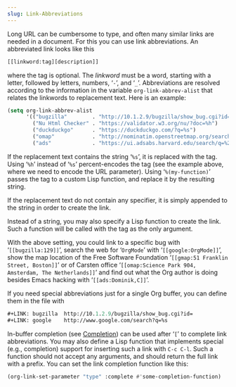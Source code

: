 ```yaml
---
slug: Link-Abbreviations
---
```


Long URL can be cumbersome to type, and often many similar links are needed in a document. For this you can use link abbreviations. An abbreviated link looks like this

```lisp
[[linkword:tag][description]]
```

where the tag is optional. The *linkword* must be a word, starting with a letter, followed by letters, numbers, ‘`-`’, and ‘`_`’. Abbreviations are resolved according to the information in the variable `org-link-abbrev-alist` that relates the linkwords to replacement text. Here is an example:

```lisp
(setq org-link-abbrev-alist
      '(("bugzilla"        . "http://10.1.2.9/bugzilla/show_bug.cgi?id=")
        ("Nu Html Checker" . "https://validator.w3.org/nu/?doc=%h")
        ("duckduckgo"      . "https://duckduckgo.com/?q=%s")
        ("omap"            . "http://nominatim.openstreetmap.org/search?q=%s&polygon=1")
        ("ads"             . "https://ui.adsabs.harvard.edu/search/q=%20author%3A\"%s\"")))
```

If the replacement text contains the string ‘`%s`’, it is replaced with the tag. Using ‘`%h`’ instead of ‘`%s`’ percent-encodes the tag (see the example above, where we need to encode the URL parameter). Using ‘`%(my-function)`’ passes the tag to a custom Lisp function, and replace it by the resulting string.

If the replacement text do not contain any specifier, it is simply appended to the string in order to create the link.

Instead of a string, you may also specify a Lisp function to create the link. Such a function will be called with the tag as the only argument.

With the above setting, you could link to a specific bug with ‘`[[bugzilla:129]]`’, search the web for ‘`OrgMode`’ with ‘`[[google:OrgMode]]`’, show the map location of the Free Software Foundation ‘`[[gmap:51 Franklin Street, Boston]]`’ or of Carsten office ‘`[[omap:Science Park 904, Amsterdam, The Netherlands]]`’ and find out what the Org author is doing besides Emacs hacking with ‘`[[ads:Dominik,C]]`’.

If you need special abbreviations just for a single Org buffer, you can define them in the file with

```lisp
#+LINK: bugzilla  http://10.1.2.9/bugzilla/show_bug.cgi?id=
#+LINK: google    http://www.google.com/search?q=%s
```

In-buffer completion (see [Completion](/docs/org/Completion)) can be used after ‘`[`’ to complete link abbreviations. You may also define a Lisp function that implements special (e.g., completion) support for inserting such a link with `C-c C-l`. Such a function should not accept any arguments, and should return the full link with a prefix. You can set the link completion function like this:

```lisp
(org-link-set-parameter "type" :complete #'some-completion-function)
```

